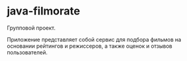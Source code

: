 # java-filmorate

Групповой проект.

Приложение представляет собой сервис для подбора фильмов на основании рейтингов и режиссеров, 
а также оценок и отзывов пользователей.


